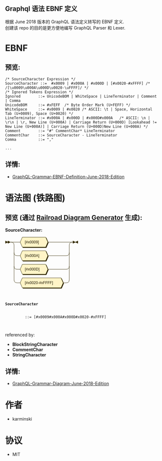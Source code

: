 Graphql 语法 EBNF 定义
----------------------

根据 June 2018 版本的 GraphQL 语法定义转写的 EBNF 定义.   
创建该 repo 的目的是更方便地编写 GraphQL Parser 和 Lexer.  

# EBNF

## 预览:  

```EBNF
/* SourceCharacter Expression */
SourceCharacter ::=  #x0009 | #x000A | #x000D | [#x0020-#xFFFF] /* /[\u0009\u000A\u000D\u0020-\uFFFF]/ */
/* Ignored Tokens Expression */
Ignored        ::= UnicodeBOM | WhiteSpace | LineTerminator | Comment | Comma
UnicodeBOM     ::= #xFEFF  /* Byte Order Mark (U+FEFF) */
WhiteSpace     ::= #x0009 | #x0020 /* ASCII: \t | Space, Horizontal Tab (U+0009), Space (U+0020) */
LineTerminator ::= #x000A | #x000D | #x000D#x000A   /* ASCII: \n | \r\n | \r, New Line (U+000A) | Carriage Return (U+000D) [Lookahead != New Line (U+000A)] | Carriage Return (U+000D)New Line (U+000A) */
Comment        ::= "#" CommentChar* LineTerminator
CommentChar    ::= SourceCharacter - LineTerminator
Comma          ::= ","

...
```

## 详情:
-  [GraphQL-Grammar-EBNF-Definition-June-2018-Edition](./DOCUMENTS/June-2018-Edition/GraphQL-Grammar-EBNF-Definition-June-2018-Edition.ebnf)  



# 语法图 (铁路图)

## 预览 (通过 [Railroad Diagram Generator](https://bottlecaps.de/rr/ui) 生成):  

<p xmlns:xhtml="http://www.w3.org/1999/xhtml" style="font-size: 14px; font-weight:bold">
    <b>SourceCharacter:</b>
</p>
<svg xmlns="http://www.w3.org/2000/svg" width="239" height="169">
         <defs>
            <style type="text/css">
    @namespace "http://www.w3.org/2000/svg";
    .line                 {fill: none; stroke: #332900; stroke-width: 1;}
    .bold-line            {stroke: #141000; shape-rendering: crispEdges; stroke-width: 2;}
    .thin-line            {stroke: #1F1800; shape-rendering: crispEdges}
    .filled               {fill: #332900; stroke: none;}
    text.terminal         {font-family: Verdana, Sans-serif;
                            font-size: 12px;
                            fill: #141000;
                            font-weight: bold;
                          }
    text.nonterminal      {font-family: Verdana, Sans-serif;
                            font-size: 12px;
                            fill: #1A1400;
                            font-weight: normal;
                          }
    text.regexp           {font-family: Verdana, Sans-serif;
                            font-size: 12px;
                            fill: #1F1800;
                            font-weight: normal;
                          }
    rect, circle, polygon {fill: #332900; stroke: #332900;}
    rect.terminal         {fill: #FFDB4D; stroke: #332900; stroke-width: 1;}
    rect.nonterminal      {fill: #FFEC9E; stroke: #332900; stroke-width: 1;}
    rect.text             {fill: none; stroke: none;}
    polygon.regexp        {fill: #FFF4C7; stroke: #332900; stroke-width: 1;}
  </style>
         </defs>
         <polygon points="9 17 1 13 1 21"/>
         <polygon points="17 17 9 13 9 21"/>
         <polygon points="51 19 58 3 134 3 141 19 134 35 58 35"/>
         <polygon points="49 17 56 1 132 1 139 17 132 33 56 33" class="regexp"/>
         <text class="regexp" x="64" y="21">[#x0009]</text>
         <polygon points="51 63 58 47 134 47 141 63 134 79 58 79"/>
         <polygon points="49 61 56 45 132 45 139 61 132 77 56 77" class="regexp"/>
         <text class="regexp" x="64" y="65">[#x000A]</text>
         <polygon points="51 107 58 91 134 91 141 107 134 123 58 123"/>
         <polygon points="49 105 56 89 132 89 139 105 132 121 56 121" class="regexp"/>
         <text class="regexp" x="64" y="109">[#x000D]</text>
         <polygon points="51 151 58 135 184 135 191 151 184 167 58 167"/>
         <polygon points="49 149 56 133 182 133 189 149 182 165 56 165" class="regexp"/>
         <text class="regexp" x="64" y="153">[#x0020-#xFFFF]</text>
         <path xmlns:svg="http://www.w3.org/2000/svg" class="line" d="m17 17 h2 m20 0 h10 m90 0 h10 m0 0 h50 m-180 0 h20 m160 0 h20 m-200 0 q10 0 10 10 m180 0 q0 -10 10 -10 m-190 10 v24 m180 0 v-24 m-180 24 q0 10 10 10 m160 0 q10 0 10 -10 m-170 10 h10 m90 0 h10 m0 0 h50 m-170 -10 v20 m180 0 v-20 m-180 20 v24 m180 0 v-24 m-180 24 q0 10 10 10 m160 0 q10 0 10 -10 m-170 10 h10 m90 0 h10 m0 0 h50 m-170 -10 v20 m180 0 v-20 m-180 20 v24 m180 0 v-24 m-180 24 q0 10 10 10 m160 0 q10 0 10 -10 m-170 10 h10 m140 0 h10 m23 -132 h-3"/>
         <polygon points="229 17 237 13 237 21"/>
         <polygon points="229 17 221 13 221 21"/>
</svg>
         
<p xmlns:xhtml="http://www.w3.org/1999/xhtml">
    <div class="ebnf">
        <code>
            <div><b>SourceCharacter</b></div>
            <div>         ::= [#x0009#x000A#x000D#x0020-#xFFFF]</div>
        </code>
    </div>
</p>
<p>referenced by:
   <ul>
      <li><b>BlockStringCharacter</b></li>
      <li><b>CommentChar</b></li>
      <li><b>StringCharacter</b></li>
   </ul>
</p>

## 详情:
- [GraphQL-Grammar-Diagram-June-2018-Edition](./DOCUMENTS/June-2018-Edition/GraphQL-Grammar-Diagram-June-2018-Edition.xhtml)

# 作者
- karminski

# 协议
- MIT